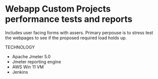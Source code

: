 # Webapp Custom Projects performance tests and reports
Includes user facing forms with assers.
Primary perpouse is to stress test the webpages to see if the proposed required load holds up.


TECHNOLOGY
- Apache Jmeter 5.0
- Jmeter reporting engine
- AWS Win 11 VM
- Jenkins
